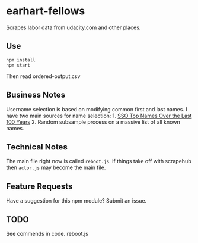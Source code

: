 # earhart-fellows
Scrapes labor data from udacity.com and other places.

## Use

```
npm install
npm start
```

Then read ordered-output.csv

## Business Notes

Username selection is based on modifying common first and last names. I have two main sources for name selection:
    1. [SSO Top Names Over the Last 100 Years](https://www.ssa.gov/oact/babynames/decades/century.html)
    2. Random subsample process on a massive list of all known names.

## Technical Notes

The main file right now is called `reboot.js`. If things take off with scrapehub then `actor.js` may become the main file.

## Feature Requests

Have a suggestion for this npm module? Submit an issue.

## TODO

See commends in code. reboot.js
